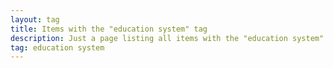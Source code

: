 ```yaml
---
layout: tag
title: Items with the "education system" tag
description: Just a page listing all items with the "education system" tag
tag: education system
---
```

